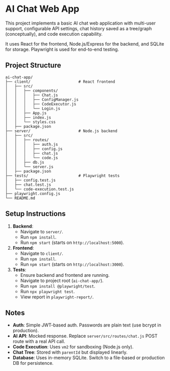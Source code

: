 # AI Chat Web App

This project implements a basic AI chat web application with multi-user support, configurable API settings, chat history saved as a tree/graph (conceptually), and code execution capability.

It uses React for the frontend, Node.js/Express for the backend, and SQLite for storage. Playwright is used for end-to-end testing.

## Project Structure

```
ai-chat-app/
├── client/                     # React frontend
│   ├── src/
│   │   ├── components/
│   │   │   ├── Chat.js
│   │   │   ├── ConfigManager.js
│   │   │   ├── CodeExecutor.js
│   │   │   └── Login.js
│   │   ├── App.js
│   │   ├── index.js
│   │   └── styles.css
│   ├── package.json
├── server/                     # Node.js backend
│   ├── src/
│   │   ├── routes/
│   │   │   ├── auth.js
│   │   │   ├── config.js
│   │   │   ├── chat.js
│   │   │   └── code.js
│   │   ├── db.js
│   │   └── server.js
│   ├── package.json
├── tests/                      # Playwright tests
│   ├── config.test.js
│   ├── chat.test.js
│   └── code-execution.test.js
├── playwright.config.js
└── README.md
```

## Setup Instructions

1.  **Backend**:
    *   Navigate to `server/`.
    *   Run `npm install`.
    *   Run `npm start` (starts on `http://localhost:5000`).
2.  **Frontend**:
    *   Navigate to `client/`.
    *   Run `npm install`.
    *   Run `npm start` (starts on `http://localhost:3000`).
3.  **Tests**:
    *   Ensure backend and frontend are running.
    *   Navigate to project root (`ai-chat-app/`).
    *   Run `npm install @playwright/test`.
    *   Run `npx playwright test`.
    *   View report in `playwright-report/`.

## Notes

*   **Auth**: Simple JWT-based auth. Passwords are plain text (use bcrypt in production).
*   **AI API**: Mocked response. Replace `server/src/routes/chat.js` POST route with a real API call.
*   **Code Execution**: Uses `vm2` for sandboxing (Node.js only).
*   **Chat Tree**: Stored with `parentId` but displayed linearly.
*   **Database**: Uses in-memory SQLite. Switch to a file-based or production DB for persistence.